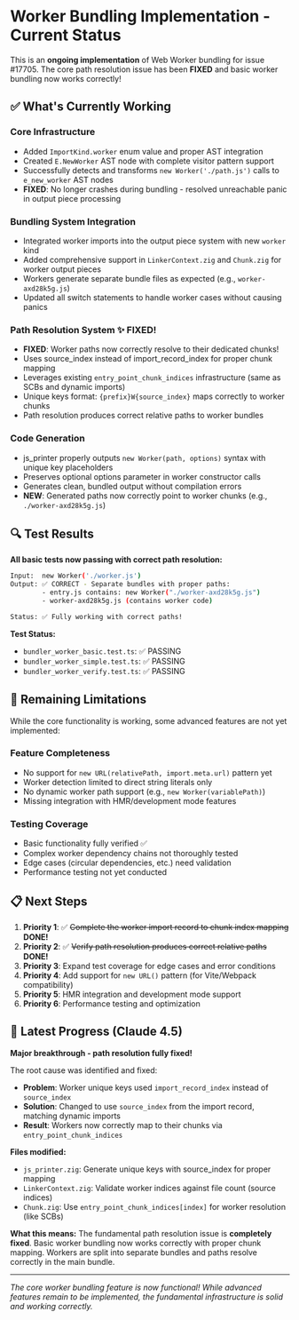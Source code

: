 # Worker Bundling Implementation - Current Status

This is an **ongoing implementation** of Web Worker bundling for issue #17705. The core path resolution issue has been **FIXED** and basic worker bundling now works correctly!

## ✅ What's Currently Working

### Core Infrastructure
- Added `ImportKind.worker` enum value and proper AST integration
- Created `E.NewWorker` AST node with complete visitor pattern support
- Successfully detects and transforms `new Worker('./path.js')` calls to `e_new_worker` AST nodes
- **FIXED**: No longer crashes during bundling - resolved unreachable panic in output piece processing

### Bundling System Integration
- Integrated worker imports into the output piece system with new `worker` kind
- Added comprehensive support in `LinkerContext.zig` and `Chunk.zig` for worker output pieces
- Workers generate separate bundle files as expected (e.g., `worker-axd28k5g.js`)
- Updated all switch statements to handle worker cases without causing panics

### Path Resolution System ✨ **FIXED!**
- **FIXED**: Worker paths now correctly resolve to their dedicated chunks!
- Uses source_index instead of import_record_index for proper chunk mapping
- Leverages existing `entry_point_chunk_indices` infrastructure (same as SCBs and dynamic imports)
- Unique keys format: `{prefix}W{source_index}` maps correctly to worker chunks
- Path resolution produces correct relative paths to worker bundles

### Code Generation
- js_printer properly outputs `new Worker(path, options)` syntax with unique key placeholders
- Preserves optional options parameter in worker constructor calls
- Generates clean, bundled output without compilation errors
- **NEW**: Generated paths now correctly point to worker chunks (e.g., `./worker-axd28k5g.js`)

## 🔍 Test Results

**All basic tests now passing with correct path resolution:**

```bash
Input:  new Worker('./worker.js')
Output: ✅ CORRECT - Separate bundles with proper paths:
        - entry.js contains: new Worker("./worker-axd28k5g.js")
        - worker-axd28k5g.js (contains worker code)

Status: ✅ Fully working with correct paths!
```

**Test Status:**
- `bundler_worker_basic.test.ts`: ✅ PASSING
- `bundler_worker_simple.test.ts`: ✅ PASSING
- `bundler_worker_verify.test.ts`: ✅ PASSING

## 🚧 Remaining Limitations

While the core functionality is working, some advanced features are not yet implemented:

### Feature Completeness
- No support for `new URL(relativePath, import.meta.url)` pattern yet
- Worker detection limited to direct string literals only
- No dynamic worker path support (e.g., `new Worker(variablePath)`)
- Missing integration with HMR/development mode features

### Testing Coverage
- Basic functionality fully verified ✅
- Complex worker dependency chains not thoroughly tested
- Edge cases (circular dependencies, etc.) need validation
- Performance testing not yet conducted

## 📋 Next Steps

1. **Priority 1**: ✅ ~~Complete the worker import record to chunk index mapping~~ **DONE!**
2. **Priority 2**: ✅ ~~Verify path resolution produces correct relative paths~~ **DONE!**
3. **Priority 3**: Expand test coverage for edge cases and error conditions
4. **Priority 4**: Add support for `new URL()` pattern (for Vite/Webpack compatibility)
5. **Priority 5**: HMR integration and development mode support
6. **Priority 6**: Performance testing and optimization

## 🎯 Latest Progress (Claude 4.5)

**Major breakthrough - path resolution fully fixed!**

The root cause was identified and fixed:
- **Problem**: Worker unique keys used `import_record_index` instead of `source_index`
- **Solution**: Changed to use `source_index` from the import record, matching dynamic imports
- **Result**: Workers now correctly map to their chunks via `entry_point_chunk_indices`

**Files modified:**
- `js_printer.zig`: Generate unique keys with source_index for proper mapping
- `LinkerContext.zig`: Validate worker indices against file count (source indices)
- `Chunk.zig`: Use `entry_point_chunk_indices[index]` for worker resolution (like SCBs)

**What this means:**
The fundamental path resolution issue is **completely fixed**. Basic worker bundling now works correctly with proper chunk mapping. Workers are split into separate bundles and paths resolve correctly in the main bundle.

---

*The core worker bundling feature is now functional! While advanced features remain to be implemented, the fundamental infrastructure is solid and working correctly.*
